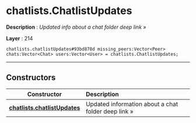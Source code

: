 # chatlists.ChatlistUpdates

**Description** : *Updated info about a chat folder deep link &raquo;*

**Layer** : 214

```tl
chatlists.chatlistUpdates#93bd878d missing_peers:Vector<Peer> chats:Vector<Chat> users:Vector<User> = chatlists.ChatlistUpdates;
```

---

## Constructors

| Constructor | Description |
| :---: | :--- |
| [**chatlists.chatlistUpdates**](constructor/chatlists.chatlistUpdates) | Updated information about a chat folder deep link » |